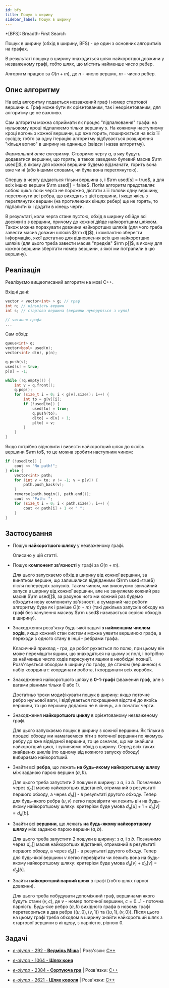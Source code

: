 ```yaml
---
id: bfs
title: Пошук в ширину
sidebar_label: Пошук в ширину
---
```


*[BFS]: Breadth-First Search

Пошук в ширину (обхід в ширину, BFS) - це один з основних алгоритмів на графах.

В результаті пошуку в ширину знаходиться шлях найкоротшої довжини у незваженому графі, тобто шлях, що містить найменше число ребер.

Алгоритм працює за $O(n+m)$, де $n$ - число вершин, $m$ - число ребер.

## Опис алгоритму

На вхід алгоритму подається незважений граф і номер стартової вершини $s$. Граф може бути як орієнтованим, так і неорієнтованим, для алгоритму це не важливо.

Сам алгоритм можна сприймати як процес "підпалювання" графа: на нульовому кроці підпалюємо тільки вершину $s$. На кожному наступному кроці вогонь з кожної вершини, що вже горить, поширюється на всіх її сусідів; тобто за одну ітерацію алгоритму відбувається розширення "кільця вогню" в ширину на одиницю (звідси і назва алгоритму).

*Формальний опис алгоритму*. Створимо чергу $q$, в яку будуть додаватися вершини, що горять, а також заведемо булевий масив $\rm used[]$, в якому для кожної вершини будемо відзначати, горить вона вже чи ні (або іншими словами, чи була вона переглянутою).

Спершу в чергу додається тільки вершина $s$, і $\rm used[s] = true$, а для всіх інших вершин $\rm used[] = false$. Потім алгоритм представляє собою цикл: поки черга не порожня, дістати з її голови одну вершину, переглянути всі ребра, що виходять з цієї вершини, і якщо якісь з переглянутих вершин (на протилежних кінцях ребер) ще не горять, то підпалити їх і додати в кінець черги.

В результаті, коли черга стане пустою, обхід в ширину обійде всі досяжні з $s$ вершини, причому до кожної дійде найкоротшим шляхом. Також можна порахувати довжини найкоротших шляхів (для чого треба завести масив довжин шляхів $\rm d[]$), і компактно зберегти інформацію, якої достатню для відновлення всіх цих найкоротших шляхів (для цього треба завести масив "предків" $\rm p[]$, в якому для кожної вершини зберігати номер вершини, з якої ми потрапили в цю вершину).

## Реалізація

Реалізуємо вищеописаний алгоритм на мові C++.

Вхідні дані:

<!--- bfs_input -->
``` cpp
vector < vector<int> > g; // граф
int n; // кількість вершин
int s; // стартова вершина (вершини нумеруються з нуля)

// читання графа
...
```

Сам обхід:

<!--- bfs -->
``` cpp
queue<int> q;
vector<bool> used(n);
vector<int> d(n), p(n);

q.push(s);
used[s] = true;
p[s] = -1;

while (!q.empty()) {
    int v = q.front();
    q.pop();
    for (size_t i = 0; i < g[v].size(); i++) {
        int to = g[v][i];
        if (!used[to]) {
            used[to] = true;
            q.push(to);
            d[to] = d[v] + 1;
            p[to] = v;
        }
    }
}
```

Якщо потрібно відновити і вивести найкоротший шлях до якоїсь вершини $\rm to$, то це можна зробити наступним чином:

<!--- bfs_restore_path -->
``` cpp
if (!used[to]) {
    cout << "No path!";
} else {
    vector<int> path;
    for (int v = to; v != -1; v = p[v]) {
        path.push_back(v);
    }
    reverse(path.begin(), path.end());
    cout << "Path: ";
    for (size_t i = 0; i < path.size(); i++) {
        cout << path[i] + 1 << " ";
    }
}
```

## Застосування

* Пошук **найкоротшого шляху** у незваженому графі.

    Описано у цій статті.

* Пошук **компонент зв'язності** у графі за $O(n+m)$.

    Для цього запускаємо обхід в ширину від кожної вершини, за винятком вершин, що залишилися відвіданими ($\rm used=true$) після попередніх запусків. Таким чином, ми виконуємо звичайний запуск в ширину від кожної вершини, але не зануляємо кожний раз масив $\rm used[]$, за рахунок чого ми кожний раз будемо обходити нову компоненту зв'язності, а сумарний час роботи алгоритму буде як і раніше $O(n+m)$ (такі декілька запусків обходу на графі без занулення масиву $\rm used$ називається серією обходів в ширину).

* Знаходження розв'язку будь-якої задачі **з найменшим числом ходів**, якщо кожний стан системи можна уявити вершиною графа, а переходи з одного стану в інші - ребрами графа.

    Класичний приклад - гра, де робот рухається по полю, при цьому він може переміщати ящики, що знаходяться на цьому ж полі, і потрібно за найменше число ходів пересунути ящики в необхідні позиції. Розв'язується обходом в ширину по графу, де станом (вершиною) є набір координат: координати робота, і координати всіх коробок.

* Знаходження найкоротшого шляху в **0-1-графі** (зважений граф, але з вагами рівними тільки 0 або 1).

    Достатньо трохи модифікувати пошук в ширину: якщо поточне ребро нульової ваги, і відбувається покращення відстані до якоїсь вершини, то цю вершину додаємо не в кінець, а в початок черги.

* Знаходження **найкоротшого циклу** в орієнтованому незваженому графі.

    Для цього запускаємо пошук в ширину з кожної вершини. Як тільки в процесі обходу ми намагаємося піти з поточної вершини по якомусь ребру до вже відвіданої вершини, то це означає, що ми знайшли найкоротший цикл, і зупиняємо обхід в ширину. Серед всіх таких знайдених циклів (по одному від кожного запуску обходу) вибираємо найкоротший.

* Знайти всі **ребра**, що лежать **на будь-якому найкоротшому шляху** між заданою парою вершин $(a,b)$.

    Для цього треба запустити 2 пошуки в ширину: з $a$, і з $b$. Позначимо через $d_a[]$ масив найкоротших відстаней, отриманий в результаті першого обходу, а через $d_b[]$ - в результаті другого обходу. Тепер для будь-якого ребра $(u,v)$ легко перевірити чи лежить він на будь-якому найкоротшому шляху: критерієм буде умова $d_a[u] + 1 + d_b[v] = d_a[b]$.

* Знайти всі **вершини**, що лежать **на будь-якому найкоротшому шляху** між заданою парою вершин $(a,b)$.

    Для цього треба запустити 2 пошуки в ширину: з $a$, і з $b$. Позначимо через $d_a[]$ масив найкоротших відстаней, отриманий в результаті першого обходу, а через $d_b[]$ - в результаті другого обходу. Тепер для будь-якої вершини $v$ легко перевірити чи лежить вона на будь-якому найкоротшому шляху: критерієм буде умова $d_a[v] + d_b[v] = d_a[b]$.

* Знайти **найкоротший парний шлях** в графі (тобто шлях парної довжини).

    Для цього треба побудувати допоміжний граф, вершинами якого будуть стани $(v,c)$, де $v$ - номер поточної вершини, $c = 0 \ldots 1$ - поточна парність. Будь-яке ребро $(a,b)$ вихідного графа в новому графі перетвориться в два ребра $((u,0),(v,1))$ та $((u,1),(v,0))$. Після цього на цьому графі треба обходом в ширину знайти найкоротший шлях з стартової вершини в кінцеву, з парністю, рівною 0.

## Задачі

* [*e-olymp* - 292 - **Ведмідь Міша**](https://www.e-olymp.com/uk/problems/292) | Розв'язки: [C++](https://github.com/memo735/e-olymp/blob/master/0000-0999/0292%20-%20Mecho%20-%20Медведь%20Миша.cpp)

* [*e-olymp* - 1064 - **Шлях коня**](https://www.e-olymp.com/uk/problems/1064)

* [*e-olymp* - 2384 - **Сортуюча гра**](https://www.e-olymp.com/uk/problems/2384) | Розв'язки: [C++](https://github.com/memo735/e-olymp/blob/master/2000-2999/2384%20-%20Sorting%20Game%20-%20Сортирующая%20игра%20-%20Sıralama%20oyunu%20-%20Сортуюча%20гра.cpp)

* [*e-olymp* - 2621 - **Шлях короля**](https://www.e-olymp.com/uk/problems/2621) | Розв'язки: [C++](https://github.com/memo735/e-olymp/blob/master/2000-2999/2621%20-%20Kings%20Tour%20-%20Путь%20короля%20-%20Şahın%20yolu%20-%20Шлях%20короля.cpp)
